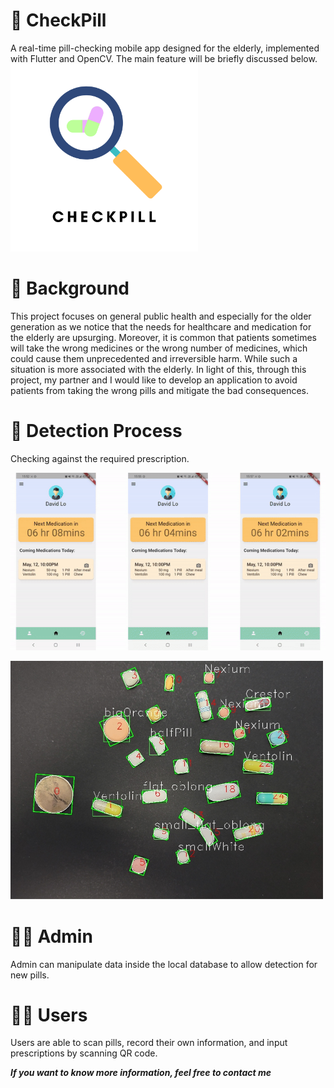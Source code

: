 # :pill: CheckPill
A real-time pill-checking mobile app designed for the elderly, implemented with Flutter and OpenCV. The main feature will be briefly discussed below.  
<img src="https://github.com/justinchow3010/CheckPill/blob/main/icon.png" width="300">  

# :wave: Background  
This project focuses on general public health and especially for the older generation as we notice that the needs for healthcare and medication for the elderly are upsurging. Moreover, it is common that patients sometimes will take the wrong medicines or the wrong number of medicines, which could cause them unprecedented and irreversible harm. While such a situation is more associated with the elderly. In light of this, through this project, my partner and I would like to develop an application to avoid patients from taking the wrong pills and mitigate the bad consequences.  

# :mag_right: Detection Process  
Checking against the required prescription.   
  
![alt text](https://github.com/justinchow3010/CheckPill/blob/main/Recording/result.gif)  
  
<img src="https://github.com/justinchow3010/CheckPill/blob/main/complex.jpg" width="500">  

# :mechanic: Admin  
Admin can manipulate data inside the local database to allow detection for new pills.  

# :student: Users  
Users are able to scan pills, record their own information, and input prescriptions by scanning QR code.  

***If you want to know more information, feel free to contact me***
